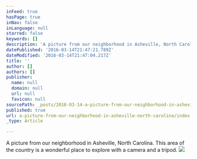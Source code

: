 ```yaml
---
inFeed: true
hasPage: true
inNav: false
inLanguage: null
starred: false
keywords: []
description: 'A picture from our neighborhood in Asheville, North Carolina. This area of the country is a wonderful place to explore with a camera and a tripod.'
datePublished: '2016-03-14T21:47:21.789Z'
dateModified: '2016-03-14T21:47:04.217Z'
title: ''
author: []
authors: []
publisher:
  name: null
  domain: null
  url: null
  favicon: null
sourcePath: _posts/2016-03-14-a-picture-from-our-neighborhood-in-asheville-north-carolina.md
published: true
url: a-picture-from-our-neighborhood-in-asheville-north-carolina/index.html
_type: Article

---
```

A picture from our neighborhood in Asheville, North Carolina. This area of the country is a wonderful place to explore with a camera and a tripod.
![](https://the-grid-user-content.s3-us-west-2.amazonaws.com/792e0697-54db-4eb6-97a9-1828e2563aa1.jpg)